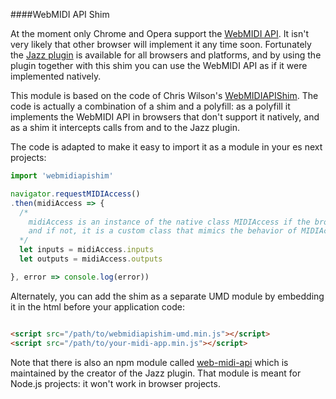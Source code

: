 ####WebMIDI API Shim

At the moment only Chrome and Opera support the [WebMIDI API](https://www.w3.org/TR/webmidi/). It isn't very likely that other browser will implement it any time soon. Fortunately the [Jazz plugin](http://jazz-soft.net) is available for all browsers and platforms, and by using the plugin together with this shim you can use the WebMIDI API as if it were implemented natively.

This module is based on the code of Chris Wilson's [WebMIDIAPIShim](https://github.com/cwilso/WebMIDIAPIShim). The code is actually a combination of a shim and a polyfill: as a polyfill it implements the WebMIDI API in browsers that don't support it natively, and as a shim it intercepts calls from and to the Jazz plugin.

The code is adapted to make it easy to import it as a module in your es next projects:


```javascript
import 'webmidiapishim'

navigator.requestMIDIAccess()
.then(midiAccess => {
  /*
    midiAccess is an instance of the native class MIDIAccess if the browser supports WebMIDI
    and if not, it is a custom class that mimics the behavior of MIDIAccess by using the Jazz plugin
  */
  let inputs = midiAccess.inputs
  let outputs = midiAccess.outputs

}, error => console.log(error))
```

Alternately, you can add the shim as a separate UMD module by embedding it in the html before your application code:

```html

<script src="/path/to/webmidiapishim-umd.min.js"></script>
<script src="/path/to/your-midi-app.min.js"></script>

```

Note that there is also an npm module called [web-midi-api](https://www.npmjs.com/package/web-midi-api) which is maintained by the creator of the Jazz plugin. That module is meant for Node.js projects: it won't work in browser projects.